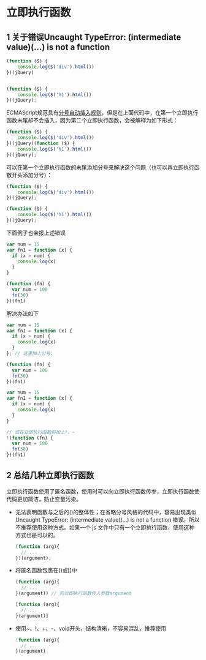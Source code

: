 # 立即执行函数

## 1 关于错误Uncaught TypeError: (intermediate value)(...) is not a function

```js
(function ($) {
    console.log($('div').html())
})(jQuery)


(function ($) {
    console.log($('h1').html())
})(jQuery);
```

ECMAScript规范具有[分号自动插入规则](https://www.ecma-international.org/ecma-262/5.1/#sec-7.9)，但是在上面代码中，在第一个立即执行函数末尾却不会插入，因为第二个立即执行函数，会被解释为如下形式：

```js
(function ($) {
    console.log($('div').html())
})(jQuery)(function ($) {
    console.log($('h1').html())
})(jQuery);
```

可以在第一个立即执行函数的末尾添加分号来解决这个问题（也可以再立即执行函数开头添加分号）：

```js
(function ($) {
    console.log($('div').html())
})(jQuery);

(function ($) {
    console.log($('h1').html())
})(jQuery);
```

下面例子也会报上述错误

```js
var num = 15
var fn1 = function (x) {
  if (x > num) {
    console.log(x)
  }
}

(function (fn) {
  var num = 100
  fn(30)
})(fn1)
```

解决办法如下

```js
var num = 15
var fn1 = function (x) {
  if (x > num) {
    console.log(x)
  }
}; // 这里加上分号;

(function (fn) {
  var num = 100
  fn(30)
})(fn1)
```

```js
var num = 15
var fn1 = function (x) {
  if (x > num) {
    console.log(x)
  }
}

// 或在立即执行函数前加上!、~
!(function (fn) {
  var num = 100
  fn(30)
})(fn1)
```

## 2 总结几种立即执行函数

立即执行函数使用了匿名函数，使用时可以向立即执行函数传参，立即执行函数使代码更加简洁，防止变量污染。

- 无法表明函数与之后的()的整体性；在省略分号风格的代码中，容易出现类似Uncaught TypeError: (intermediate value)(...) is not a function 错误。所以不推荐使用这种方式。如果一个 js 文件中只有一个立即执行函数，使用这种方式也是可以的。
  ```js
  (function (arg){
    // ...
  })(argument);
  ```

- 将匿名函数包裹在()或[]中
  ```js
  (function (arg){
    // ...
  }(argument)) // 向立即执行函数传入参数argument

  [function (arg){
    // ...
  }(argument)]
  ```

- 使用~、!、+、-、void开头，结构清晰，不容易混乱，推荐使用
  ```js
  !function (arg){
    // ...
  }(argument)
  ```